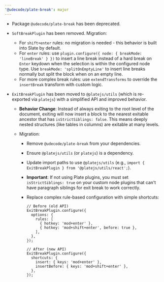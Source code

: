 ```yaml
---
'@udecode/plate-break': major
---
```


- Package `@udecode/plate-break` has been deprecated.
- `SoftBreakPlugin` has been removed. Migration:
  - For `shift+enter` rules: no migration is needed - this behavior is built into Slate by default.
  - For `enter` rules: use `plugin.configure({ node: { breakMode: 'lineBreak' } })` to insert a line break instead of a hard break on `Enter` keydown when the selection is within the configured node type. Use `breakMode: 'splitOnEmptyLine'` to insert line breaks normally but split the block when on an empty line.
  - For more complex break rules: use `extendTransforms` to override the `insertBreak` transform with custom logic.
- `ExitBreakPlugin` has been moved to `@platejs/utils` (which is re-exported via `platejs`) with a simplified API and improved behavior.

  - **Behavior Change**: Instead of always exiting to the root level of the document, exiting will now insert a block to the nearest exitable ancestor that has `isStrictSiblings: false`. This means deeply nested structures (like tables in columns) are exitable at many levels.
  - Migration:

    - Remove `@udecode/plate-break` from your dependencies.
    - Ensure `@platejs/utils` (or `platejs`) is a dependency.
    - Update import paths to use `@platejs/utils` (e.g., `import { ExitBreakPlugin } from '@platejs/utils/react';`).
    - **Important**: If not using Plate plugins, you must set `isStrictSiblings: true` on your custom node plugins that can't have paragraph siblings for exit break to work correctly.
    - Replace complex rule-based configuration with simple shortcuts:

      ```tsx
      // Before (old API)
      ExitBreakPlugin.configure({
        options: {
          rules: [
            { hotkey: 'mod+enter' },
            { hotkey: 'mod+shift+enter', before: true },
          ],
        },
      });

      // After (new API)
      ExitBreakPlugin.configure({
        shortcuts: {
          insert: { keys: 'mod+enter' },
          insertBefore: { keys: 'mod+shift+enter' },
        },
      });
      ```
